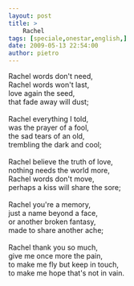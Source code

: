 ```yaml
---
layout: post
title: >
    Rachel
tags: [speciale,onestar,english,]
date: 2009-05-13 22:54:00
author: pietro
---
```

Rachel words don't need,<br/>Rachel words won't last,<br/>love again the seed,<br/>that fade away will dust;<br/><br/>Rachel everything I told,<br/>was the prayer of a fool,<br/>the sad tears of an old,<br/>trembling the dark and cool;<br/><br/>Rachel believe the truth of love,<br/>nothing needs the world more,<br/>Rachel words don't move,<br/>perhaps a kiss will share the sore;<br/><br/>Rachel you're a memory,<br/>just a name beyond a face,<br/>or another broken fantasy,<br/>made to share another ache;<br/><br/>Rachel thank you so much,<br/>give me once more the pain,<br/>to make me fly but keep in touch,<br/>to make me hope that's not in vain.

